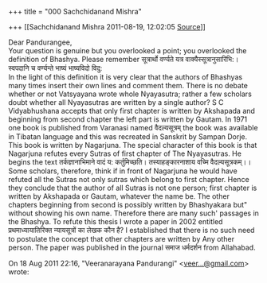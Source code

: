 +++
title = "000 Sachchidanand Mishra"

+++
[[Sachchidanand Mishra	2011-08-19, 12:02:05 [Source](https://groups.google.com/g/bvparishat/c/vwjAshhpAdw)]]



Dear Pandurangee,  
Your question is genuine but you overlooked a point; you overlooked the definition of Bhashya. Please remember सूत्रार्थो वर्ण्यते यत्र वाक्यैस्सूत्रानुसारिभि:। स्वपदानि च वर्ण्यन्ते भाष्यं भाष्यविदो विदु:  
In the light of this definition it is very clear that the authors of Bhashyas many times insert their own lines and comment them. There is no debate whether or not Vatsyayana wrote whole Nyayasutra; rather a few scholars doubt whether all Nyayasutras are written by a single author?
S C Vidyabhushana accepts that only first chapter is written by Akshapada and beginning from second chapter the left part is written by Gautam. In 1971 one book is published from Varanasi named वैदल्यसूत्रम् the book was available in Tibatan language and this was recreated in Sanskrit by Sampan Dorje. This book is written by Nagarjuna. The special character of this book is that Nagarjuna refutes every Sutras of first chapter of The Nyayasutras. He begins the text तर्कज्ञानाभिमाने
वादं य: कर्तुमिच्छति। तस्याहङ्कारनाशाय वच्मि वैदल्यसूत्रकम्।।  
Some scholars, therefore, think if in front of Nagarjuna he would have refuted all the Sutras not only sutras which belong to first chapter. Hence they conclude that the author of all Sutras is not one person; first chapter is written by Akshapada or Gautam, whatever the name be. The other chapters beginning from second is possibly written by Bhashyakara but" without showing his own name. Therefore there are many such' passages in the Bhashya. To refute this thesis I wrote a paper in 2002 entitled प्रथमाध्यायातिरिक्त न्यायसूत्रों का लेखक कौन है? I established that there is no such need to postulate the concept that other chapters are written by Any other person. The paper was published in the journal समाज धर्मदर्शन from Allahabad.

On 18 Aug 2011 22:16, "Veeranarayana Pandurangi" \<[veer...@gmail.com]()\> wrote:  

